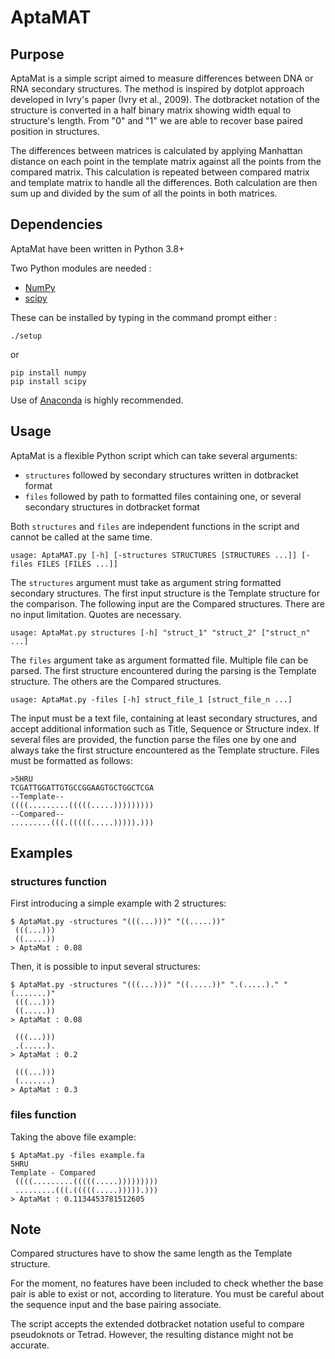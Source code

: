# AptaMAT

Purpose
-------------------

AptaMat is a simple script aimed to measure differences between DNA or RNA secondary structures. 
The method is inspired by dotplot approach developed in Ivry's paper (Ivry et al., 2009). The dotbracket
notation of the structure is converted in a half binary matrix showing width equal to structure's length.
From "0" and "1" we are able to recover base paired position in structures. 

The differences between matrices is calculated by applying Manhattan distance on each point in the template matrix 
against all the points from the compared matrix. This calculation is repeated between compared matrix and template
matrix to handle all the differences. Both calculation are then sum up and divided by the sum of all the points in 
both matrices.

Dependencies
------------

AptaMat have been written in Python 3.8+

Two Python modules are needed :

- [NumPy](https://numpy.org/)
- [scipy](https://www.scipy.org/)

These can be installed by typing in the command prompt either :

    ./setup
or

    pip install numpy
    pip install scipy

Use of [Anaconda](https://docs.conda.io/en/latest/#) is highly recommended.

Usage
------------

AptaMat is a flexible Python script which can take several arguments:

- `structures` followed by secondary structures written in dotbracket format
- `files` followed by path to formatted files containing one, or several secondary structures in dotbracket format

Both `structures` and `files` are independent functions in the script and cannot be called at the same time.

    usage: AptaMAT.py [-h] [-structures STRUCTURES [STRUCTURES ...]] [-files FILES [FILES ...]] 

The `structures` argument must take as argument string formatted secondary structures. The first input structure is 
the Template structure for the comparison. The following input are the Compared structures. There are no input 
limitation. Quotes are necessary.

    usage: AptaMat.py structures [-h] "struct_1" "struct_2" ["struct_n" ...]

The `files` argument take as argument formatted file. Multiple file can be parsed. The first structure encountered 
during the parsing is the Template structure. The others are the Compared structures.

    
    usage: AptaMat.py -files [-h] struct_file_1 [struct_file_n ...]


The input must be a text file, containing at least secondary structures, and accept additional 
information such as Title, Sequence or Structure index. If several files are provided, the function parse the files one
by one and always take the first structure encountered as the Template structure. Files must be formatted as follows: 


    >5HRU
    TCGATTGGATTGTGCCGGAAGTGCTGGCTCGA
    --Template--
    ((((.........(((((.....)))))))))
    --Compared--
    .........(((.(((((.....))))).)))

Examples
------------

### structures function
First introducing a simple example with 2 structures:

    $ AptaMat.py -structures "(((...)))" "((.....))"
     (((...)))
     ((.....))
    > AptaMat : 0.08
    
Then, it is possible to input several structures:
    
    $ AptaMat.py -structures "(((...)))" "((.....))" ".(.....)." "(.......)"
     (((...)))
     ((.....))
    > AptaMat : 0.08
    
     (((...)))
     .(.....).
    > AptaMat : 0.2
    
     (((...)))
     (.......)
    > AptaMat : 0.3

### files function
Taking the above file example:

    $ AptaMat.py -files example.fa
    5HRU
    Template - Compared
     ((((.........(((((.....)))))))))
     .........(((.(((((.....))))).)))
    > AptaMat : 0.1134453781512605

Note
------------
Compared structures have to show the same length as the Template structure.

For the moment, no features have been included to check whether the base pair is able to exist or not, according 
to literature. You must be careful about the sequence input and the base pairing associate.

The script accepts the extended dotbracket notation useful to compare pseudoknots or Tetrad. However, the resulting
distance might not be accurate.
